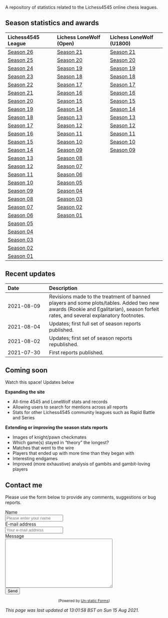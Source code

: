 A repository of statistics related to the Lichess4545 online chess
leagues.

## Season statistics and awards

<table>
<thead>
<tr class="header">
<th style="text-align: left;">Lichess4545 League</th>
<th style="text-align: left;">Lichess LoneWolf (Open)</th>
<th style="text-align: left;">Lichess LoneWolf (U1800)</th>
</tr>
</thead>
<tbody>
<tr class="odd">
<td style="text-align: left;"><a href="https://rahulan-c.github.io/lichess4545-stats/reports/stats_4545_s26.html">Season 26</a></td>
<td style="text-align: left;"><a href="https://rahulan-c.github.io/lichess4545-stats/reports/stats_lwopen_s21.html">Season 21</a></td>
<td style="text-align: left;"><a href="https://rahulan-c.github.io/lichess4545-stats/reports/stats_lwu1800_s21.html">Season 21</a></td>
</tr>
<tr class="even">
<td style="text-align: left;"><a href="https://rahulan-c.github.io/lichess4545-stats/reports/stats_4545_s25.html">Season 25</a></td>
<td style="text-align: left;"><a href="https://rahulan-c.github.io/lichess4545-stats/reports/stats_lwopen_s20.html">Season 20</a></td>
<td style="text-align: left;"><a href="https://rahulan-c.github.io/lichess4545-stats/reports/stats_lwu1800_s20.html">Season 20</a></td>
</tr>
<tr class="odd">
<td style="text-align: left;"><a href="https://rahulan-c.github.io/lichess4545-stats/reports/stats_4545_s24.html">Season 24</a></td>
<td style="text-align: left;"><a href="https://rahulan-c.github.io/lichess4545-stats/reports/stats_lwopen_s19.html">Season 19</a></td>
<td style="text-align: left;"><a href="https://rahulan-c.github.io/lichess4545-stats/reports/stats_lwu1800_s19.html">Season 19</a></td>
</tr>
<tr class="even">
<td style="text-align: left;"><a href="https://rahulan-c.github.io/lichess4545-stats/reports/stats_4545_s23.html">Season 23</a></td>
<td style="text-align: left;"><a href="https://rahulan-c.github.io/lichess4545-stats/reports/stats_lwopen_s18.html">Season 18</a></td>
<td style="text-align: left;"><a href="https://rahulan-c.github.io/lichess4545-stats/reports/stats_lwu1800_s18.html">Season 18</a></td>
</tr>
<tr class="odd">
<td style="text-align: left;"><a href="https://rahulan-c.github.io/lichess4545-stats/reports/stats_4545_s22.html">Season 22</a></td>
<td style="text-align: left;"><a href="https://rahulan-c.github.io/lichess4545-stats/reports/stats_lwopen_s17.html">Season 17</a></td>
<td style="text-align: left;"><a href="https://rahulan-c.github.io/lichess4545-stats/reports/stats_lwu1800_s17.html">Season 17</a></td>
</tr>
<tr class="even">
<td style="text-align: left;"><a href="https://rahulan-c.github.io/lichess4545-stats/reports/stats_4545_s21.html">Season 21</a></td>
<td style="text-align: left;"><a href="https://rahulan-c.github.io/lichess4545-stats/reports/stats_lwopen_s16.html">Season 16</a></td>
<td style="text-align: left;"><a href="https://rahulan-c.github.io/lichess4545-stats/reports/stats_lwu1800_s16.html">Season 16</a></td>
</tr>
<tr class="odd">
<td style="text-align: left;"><a href="https://rahulan-c.github.io/lichess4545-stats/reports/stats_4545_s20.html">Season 20</a></td>
<td style="text-align: left;"><a href="https://rahulan-c.github.io/lichess4545-stats/reports/stats_lwopen_s15.html">Season 15</a></td>
<td style="text-align: left;"><a href="https://rahulan-c.github.io/lichess4545-stats/reports/stats_lwu1800_s15.html">Season 15</a></td>
</tr>
<tr class="even">
<td style="text-align: left;"><a href="https://rahulan-c.github.io/lichess4545-stats/reports/stats_4545_s19.html">Season 19</a></td>
<td style="text-align: left;"><a href="https://rahulan-c.github.io/lichess4545-stats/reports/stats_lwopen_s14.html">Season 14</a></td>
<td style="text-align: left;"><a href="https://rahulan-c.github.io/lichess4545-stats/reports/stats_lwu1800_s14.html">Season 14</a></td>
</tr>
<tr class="odd">
<td style="text-align: left;"><a href="https://rahulan-c.github.io/lichess4545-stats/reports/stats_4545_s18.html">Season 18</a></td>
<td style="text-align: left;"><a href="https://rahulan-c.github.io/lichess4545-stats/reports/stats_lwopen_s13.html">Season 13</a></td>
<td style="text-align: left;"><a href="https://rahulan-c.github.io/lichess4545-stats/reports/stats_lwu1800_s13.html">Season 13</a></td>
</tr>
<tr class="even">
<td style="text-align: left;"><a href="https://rahulan-c.github.io/lichess4545-stats/reports/stats_4545_s17.html">Season 17</a></td>
<td style="text-align: left;"><a href="https://rahulan-c.github.io/lichess4545-stats/reports/stats_lwopen_s12.html">Season 12</a></td>
<td style="text-align: left;"><a href="https://rahulan-c.github.io/lichess4545-stats/reports/stats_lwu1800_s12.html">Season 12</a></td>
</tr>
<tr class="odd">
<td style="text-align: left;"><a href="https://rahulan-c.github.io/lichess4545-stats/reports/stats_4545_s16.html">Season 16</a></td>
<td style="text-align: left;"><a href="https://rahulan-c.github.io/lichess4545-stats/reports/stats_lwopen_s11.html">Season 11</a></td>
<td style="text-align: left;"><a href="https://rahulan-c.github.io/lichess4545-stats/reports/stats_lwu1800_s11.html">Season 11</a></td>
</tr>
<tr class="even">
<td style="text-align: left;"><a href="https://rahulan-c.github.io/lichess4545-stats/reports/stats_4545_s15.html">Season 15</a></td>
<td style="text-align: left;"><a href="https://rahulan-c.github.io/lichess4545-stats/reports/stats_lwopen_s10.html">Season 10</a></td>
<td style="text-align: left;"><a href="https://rahulan-c.github.io/lichess4545-stats/reports/stats_lwu1800_s10.html">Season 10</a></td>
</tr>
<tr class="odd">
<td style="text-align: left;"><a href="https://rahulan-c.github.io/lichess4545-stats/reports/stats_4545_s14.html">Season 14</a></td>
<td style="text-align: left;"><a href="https://rahulan-c.github.io/lichess4545-stats/reports/stats_lwopen_s09.html">Season 09</a></td>
<td style="text-align: left;"><a href="https://rahulan-c.github.io/lichess4545-stats/reports/stats_lwu1800_s09.html">Season 09</a></td>
</tr>
<tr class="even">
<td style="text-align: left;"><a href="https://rahulan-c.github.io/lichess4545-stats/reports/stats_4545_s13.html">Season 13</a></td>
<td style="text-align: left;"><a href="https://rahulan-c.github.io/lichess4545-stats/reports/stats_lwopen_s08.html">Season 08</a></td>
<td style="text-align: left;"></td>
</tr>
<tr class="odd">
<td style="text-align: left;"><a href="https://rahulan-c.github.io/lichess4545-stats/reports/stats_4545_s12.html">Season 12</a></td>
<td style="text-align: left;"><a href="https://rahulan-c.github.io/lichess4545-stats/reports/stats_lwopen_s07.html">Season 07</a></td>
<td style="text-align: left;"></td>
</tr>
<tr class="even">
<td style="text-align: left;"><a href="https://rahulan-c.github.io/lichess4545-stats/reports/stats_4545_s11.html">Season 11</a></td>
<td style="text-align: left;"><a href="https://rahulan-c.github.io/lichess4545-stats/reports/stats_lwopen_s06.html">Season 06</a></td>
<td style="text-align: left;"></td>
</tr>
<tr class="odd">
<td style="text-align: left;"><a href="https://rahulan-c.github.io/lichess4545-stats/reports/stats_4545_s10.html">Season 10</a></td>
<td style="text-align: left;"><a href="https://rahulan-c.github.io/lichess4545-stats/reports/stats_lwopen_s05.html">Season 05</a></td>
<td style="text-align: left;"></td>
</tr>
<tr class="even">
<td style="text-align: left;"><a href="https://rahulan-c.github.io/lichess4545-stats/reports/stats_4545_s09.html">Season 09</a></td>
<td style="text-align: left;"><a href="https://rahulan-c.github.io/lichess4545-stats/reports/stats_lwopen_s04.html">Season 04</a></td>
<td style="text-align: left;"></td>
</tr>
<tr class="odd">
<td style="text-align: left;"><a href="https://rahulan-c.github.io/lichess4545-stats/reports/stats_4545_s08.html">Season 08</a></td>
<td style="text-align: left;"><a href="https://rahulan-c.github.io/lichess4545-stats/reports/stats_lwopen_s03.html">Season 03</a></td>
<td style="text-align: left;"></td>
</tr>
<tr class="even">
<td style="text-align: left;"><a href="https://rahulan-c.github.io/lichess4545-stats/reports/stats_4545_s07.html">Season 07</a></td>
<td style="text-align: left;"><a href="https://rahulan-c.github.io/lichess4545-stats/reports/stats_lwopen_s02.html">Season 02</a></td>
<td style="text-align: left;"></td>
</tr>
<tr class="odd">
<td style="text-align: left;"><a href="https://rahulan-c.github.io/lichess4545-stats/reports/stats_4545_s06.html">Season 06</a></td>
<td style="text-align: left;"><a href="https://rahulan-c.github.io/lichess4545-stats/reports/stats_lwopen_s01.html">Season 01</a></td>
<td style="text-align: left;"></td>
</tr>
<tr class="even">
<td style="text-align: left;"><a href="https://rahulan-c.github.io/lichess4545-stats/reports/stats_4545_s05.html">Season 05</a></td>
<td style="text-align: left;"></td>
<td style="text-align: left;"></td>
</tr>
<tr class="odd">
<td style="text-align: left;"><a href="https://rahulan-c.github.io/lichess4545-stats/reports/stats_4545_s04.html">Season 04</a></td>
<td style="text-align: left;"></td>
<td style="text-align: left;"></td>
</tr>
<tr class="even">
<td style="text-align: left;"><a href="https://rahulan-c.github.io/lichess4545-stats/reports/stats_4545_s03.html">Season 03</a></td>
<td style="text-align: left;"></td>
<td style="text-align: left;"></td>
</tr>
<tr class="odd">
<td style="text-align: left;"><a href="https://rahulan-c.github.io/lichess4545-stats/reports/stats_4545_s02.html">Season 02</a></td>
<td style="text-align: left;"></td>
<td style="text-align: left;"></td>
</tr>
<tr class="even">
<td style="text-align: left;"><a href="https://rahulan-c.github.io/lichess4545-stats/reports/stats_4545_s01.html">Season 01</a></td>
<td style="text-align: left;"></td>
<td style="text-align: left;"></td>
</tr>
</tbody>
</table>

## Recent updates

<table>
<colgroup>
<col style="width: 26%" />
<col style="width: 73%" />
</colgroup>
<thead>
<tr class="header">
<th style="text-align: left;">Date</th>
<th style="text-align: left;">Description</th>
</tr>
</thead>
<tbody>
<tr class="odd">
<td style="text-align: left;">2021-08-09</td>
<td style="text-align: left;">Revisions made to the treatment of banned players and some plots/tables. Added two new awards (Rookie and Egalitarian), season forfeit rates, and several explanatory footnotes.</td>
</tr>
<tr class="even">
<td style="text-align: left;">2021-08-04</td>
<td style="text-align: left;">Updates; first full set of season reports published.</td>
</tr>
<tr class="odd">
<td style="text-align: left;">2021-08-02</td>
<td style="text-align: left;">Updates; first set of season reports republished.</td>
</tr>
<tr class="even">
<td style="text-align: left;">2021-07-30</td>
<td style="text-align: left;">First reports published.</td>
</tr>
</tbody>
</table>

## Coming soon

Watch this space! Updates below

**Expanding the site**

-   All-time 4545 and LoneWolf stats and records
-   Allowing users to search for mentions across all reports
-   Stats for other Lichess4545 community leagues such as Rapid Battle
    and Series

**Extending or improving the season stats reports**

-   Images of knight/pawn checkmates
-   Which game(s) stayed in “theory” the longest?
-   Matches that went to the wire
-   Players that ended up with more time than they began with
-   Interesting endgames
-   Improved (more exhaustive) analysis of gambits and gambit-loving
    players

## Contact me

Please use the form below to provide any comments, suggestions or bug
reports.

<form method="post" action="https://forms.un-static.com/forms/c65e8c7acaf8b132767fee1fba923d3d07b959c5">
  <div class="form-group row">
    <label for="name" class="col-4 col-form-label">Name</label>
    <div class="col-8">
      <div class="input-group">
        <div class="input-group-addon">
          <i class="fa fa-user"></i>
        </div>
        <input id="name" name="name" placeholder="Please enter your name" type="text" required="required" class="form-control">
      </div>
    </div>
  </div>
  <div class="form-group row">
    <label for="email" class="col-4 col-form-label">E-mail address</label>
    <div class="col-8">
      <div class="input-group">
        <div class="input-group-addon">
          <i class="fa fa-envelope"></i>
        </div>
        <input id="email" name="email" placeholder="Your e-mail address" type="text" required="required" class="form-control">
      </div>
    </div>
  </div>
  <div class="form-group row">
    <label for="message" class="col-4 col-form-label">Message</label>
    <div class="col-8">
      <textarea id="message" name="message" cols="40" rows="10" required="required" class="form-control"></textarea>
    </div>
  </div>
  <div class="form-group row">
    <div class="offset-4 col-8">
      <button name="submit" type="submit" class="btn btn-primary">Send</button>
    </div>
  </div>
</form>
<div align="center">
  <p><small>(Powered by <a rel="nofollow" href="Un-static Forms">Un-static Forms</a>)</small></p>
</div>

*This page was last updated at 13:01:58 BST on Sun 15 Aug 2021.*
